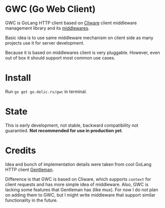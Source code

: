 # GWC (Go Web Client)
GWC is GoLang HTTP client based on [Cliware](https://github.com/delicb/cliware)
client middleware management library and its [middlewares](https://github.com/delicb/cliware-middlewares).

Basic idea is to use same middleware mechanism on client side as many projects
use it for server development. 

Because it is based on middlewares client is very pluggable. However, even out 
of box it should support most common use cases.

# Install
Run `go get go.delic.rs/gwc` in terminal.


# State
This is early development, not stable, backward compatibility not guarantied.
**Not recommended for use in production yet**.

# Credits
Idea and bunch of implementation details were taken from cool GoLang HTTP client
[Gentleman](https://github.com/h2non/gentleman).

Difference is that GWC is based on Cliware, which supports `context` for client
requests and has more simple idea of middleware. Also, GWC is lacking some
features that Gentleman has (like mux). For now I do not plan on adding them
to GWC, but I might write middleware that support similar functionality in the
future. 
